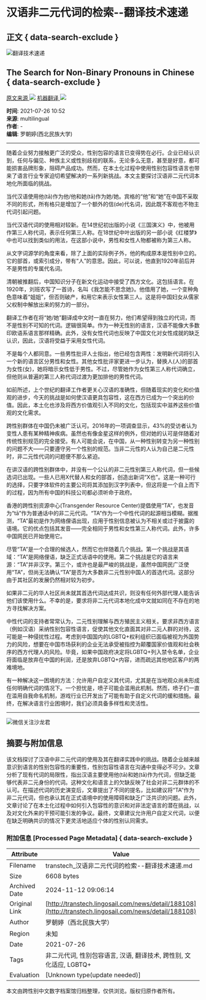 # 汉语非二元代词的检索--翻译技术速递

## 正文 { data-search-exclude }


![翻译技术速递](http://transtech.lingosail.com/static/img/frontend/to-phone-introduce.png)

## The Search for Non-Binary Pronouns in Chinese { data-search-exclude }

[原文来源 ![](http://transtech.lingosail.com/static/img/frontend/news/source-logos/multilingual.png)](https://multilingual.com/the-search-for-non-binary-pronouns-in-chinese/)  [机器翻译 ![](http://transtech.lingosail.com/static/img/frontend/news/shangque-logo.png)](http://nmt.shangque.com/finance.html) 

**时间**: 2021-07-26 10:52  
**来源**: multilingual  
**作者**: -  
**编辑**: 罗朝婷(西北民族大学)

---

随着企业努力接触更广泛的受众，性别包容的语言已变得势在必行。企业已经认识到，任何与偏见、种族主义或性别歧视的联系，无论多么无意，甚至是好意，都可能损害品牌形象，阻碍产品成功。然而，在本土化过程中使用性别包容性语言也带来了语言行业专家迫切希望解决的一系列新挑战。本文主要探讨汉语非二元代词本地化所面临的挑战。

当代汉语使用他(tā)作为他/他和她(tā)作为她/她。宾格的“他”和“她”在中国不采取不同的形式，所有格只是增加了一个额外的信(de)代名词，因此既不客观也不物主代词引起问题。

当代汉语代词的使用相对较新。在14世纪初出版的小说《三国演义》中，他被用作第三人称代词，表示任何第三人称。在18世纪中叶出版的另一部小说《红楼梦》中也可以找到类似的用法，在这部小说中，男性和女性人物都被称为第三人称。

从文字词源学的角度来看，除了上面的实际例子外，他的构成原本是性别中立的。它的部首，或索引成分，带有“人”的意思。因此，可以说，他直到1920年前后并不是男性的专属代名词。

清朝被推翻后，中国知识分子在新文化运动中接受了西方文化。这包括语言。在1920年，刘班农写了一首诗，名叫《我怎能不思念她》。他借用了她，一个变种角色意味着“姐姐”，但否则破产，和用它来表示女性第三人。这是将中国妇女从儒家父权制中解放出来的努力的一部分。

翻译工作者在将“她/她”翻译成中文时一直在努力，他们希望得到独立的代词，而不是性别不可知的代词。逻辑很简单。作为一种无性别的语言，汉语不能像大多数印欧语系语言那样精确。此外，没有女性代词也反映了中国文化对女性成就的缺乏认识，因此，汉语将受益于采用女性代词。

不是每个人都同意。一些男性批评人士指出，他已经包含两性：发明新代词将引入一个新的语言区分男性和女性。其他女性批评家更进一步认为，替换人(人)的部首为女性(女)，她将暗示女性低于男性。不过，尽管她作为女性第三人称代词确立，但他则从普遍的第三人称代词过渡为更加排他的男性代词。

如前所述，上个世纪的翻译工作者更关心汉语的准确性，但随着现实的变化和价值观的进步，今天的挑战是如何使汉语更具包容性，这在西方已成为一个突出的价值。因此，本土化也涉及将西方价值观引入不同的文化，包括现实中滋养这些价值观的文化需求。

跨性别群体在中国仍未被广泛认可。2016年的一项调查显示，43%的受访者认为变性人患有某种精神疾病。虽然也有像金星这样的例外，但对她的认可是伴随着对传统性别规范的完全接受。有人可能会说，在中国，从一种性别转变为另一种性别的问题不大——只要遵守另一个性别的规范。当非二元性的人认为自己是二元性时，非二元性代词的问题便不那么紧迫。

在讲汉语的跨性别群体中，并没有一个公认的非二元性别第三人称代词，但一些候选词已出现。一些人已用X代替人和女的部首，创造出新词“X也”。这是一种可行的选择，只要字体软件的主要公司将其添加到汉字列表中，但这将是一个自上而下的过程，因为所有中国的科技公司都必须听命于政府。

香港的跨性别资源中心(Transgender Resource Center)提倡使用“TA”，也发音为“tā”作为普通话中的非二元代词。“TA”作为一个中性代词的起源相当模糊。据推测，“TA”最初是作为网络俚语出现，应用于性别信息被认为不相关或过于披露的语境。它的优点包括其发音——完全相同于男性和女性第三人称代词。此外，许多中国网民已开始使用它。

尽管“TA”是一个合理的候选人，然而它也伴随着几个挑战。第一个挑战是其语域：“TA”是网络俚语，缺乏正式话语中的使用。第二个挑战是它的语言来源：“TA”并非汉字。第三个，或许也是最严峻的挑战是，虽然中国网民广泛使用“TA”，但尚无法确认“TA”是否为大多数非二元性别中国人的首选代词。这部分由于其社区的发展仍然相对较为初步。

如果非二元的华人社区尚未就其首选代词达成共识，则没有任何外部代理人能告诉他们该使用什么。不幸的是，要求将非二元代词本地化成中文就如同在不存在的地方寻找解决方案。

中性代词的支持者常常认为，二元性别理解与西方殖民主义相关。要求非西方语言（例如汉语）采纳性别包容性语言，促使其他文化直面其对非二元人群的对待，这可能是一种侵扰性过程。考虑到中国国内的LGBTQ+权利组织已面临被视为外国势力的风险，想要在中国市场获利的企业无法承受被指控为颠覆国家价值观和社会秩序的西方代理人的风险。毕竟，如果中国政府决定将LGBTQ+列入禁令名单，企业将面临是放弃在中国的利润，还是放弃LGBTQ+内容，进而疏远其他地区客户的两难境地。

有一种解决这一困境的方法：允许用户自定义其代词，尤其是在当地观众尚未形成任何明确代词的情况下。一个担忧是，喷子可能会滥用此机制。然而，喷子们一直在滥用自我命名机制，游戏行业已开发出了可能有助于自定义代词的缓和措施。最终，在解决语言行业困境时，我们必须具备多样性和灵活性。

---

![微信关注沙龙君](http://transtech.lingosail.com/static/img/frontend/news/shalongwechatCode.jpg)

## 摘要与附加信息

<!-- tcd_abstract -->
该文档探讨了汉语中非二元代词的使用及其在翻译实践中的挑战。随着企业越来越意识到语言的性别包容性的重要性，性别包容性语言在沟通中变得必不可少。文章分析了现有代词的局限性，指出汉语主要使用他(tā)和她(tā)作为代词，但缺乏能够代表非二元身份的代词。这种文化和语言上的欠缺反映了社会对非二元群体的不认可。在描述代词的历史演变后，文章提出了不同的提名，比如建议将“TA”作为非二元代词，但也承认其在正式语境中的使用障碍和缺乏广泛共识的问题。此外，文章讨论了在本土化过程中如何引入包容性的意识和对非法定语言的潜在挑战，以及对文化外来的干预可能引发的争议。最终，文章建议允许用户自定义代词，以便在缺乏明确共识的情况下更灵活地适应个体的性别认同需求。
<!-- tcd_abstract_end -->

### 附加信息 [Processed Page Metadata] { data-search-exclude }

| Attribute       | Value                                  |
|-----------------|----------------------------------------|
| Filename        | transtech_汉语非二元代词的检索--翻译技术速递.md                             |
| Size            | 6608 bytes                           |
| Archived Date   | 2024-11-12 09:06:14                             |
| Original Link   | [http://transtech.lingosail.com/news/detail/188108](http://transtech.lingosail.com/news/detail/188108)                       |
| Author          | 罗朝婷（西北民族大学）                               |
| Region          | 未知                               |
| Date            | 2021-07-26                                 |
| Tags            | 非二元代词, 性别包容语言, 汉语, 翻译技术, 跨性别, 文化适应, LGBTQ+                                 |
| Evaluation            | [Unknown type(update needed)]                                 |
<!-- tcd_table_end -->

本文由跨性别中文数字档案馆归档整理，仅供浏览。版权归原作者所有。

